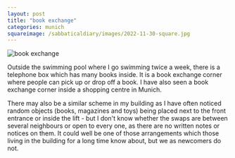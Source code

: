 ```yaml
---
layout: post
title: "book exchange"
categories: munich
squareimage: /sabbaticaldiary/images/2022-11-30-square.jpg
---
```

<img src="/sabbaticaldiary/images/2022-11-30.jpg" alt="book exchange" class="center">

Outside the swimming pool where I go swimming twice a week, there is a telephone box which has many books inside. It is a book exchange corner where people can pick up or drop off a book. I have also seen a book exchange corner inside a shopping centre in Munich.

There may also be a similar scheme in my building as I have often noticed random objects (books, magazines and toys) being placed next to the front entrance or inside the lift - but I don't know whether the swaps are between several neighbours or open to every one, as there are no written notes or notices on them. It could well be one of those arrangements which those living in the building for a long time know about, but we as newcomers do not.